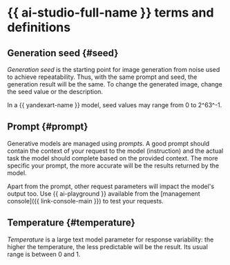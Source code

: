 # {{ ai-studio-full-name }} terms and definitions

## Generation seed {#seed}

_Generation seed_ is the starting point for image generation from noise used to achieve repeatability. Thus, with the same prompt and seed, the generation result will be the same. To change the generated image, change the seed value or the description.

In a {{ yandexart-name }} model, seed values may range from 0 to 2^63^-1.

## Prompt {#prompt}

Generative models are managed using _prompts_. A good prompt should contain the context of your request to the model (instruction) and the actual task the model should complete based on the provided context. The more specific your prompt, the more accurate will be the results returned by the model.

Apart from the prompt, other request parameters will impact the model's output too. Use {{ ai-playground }} available from the [management console]({{ link-console-main }}) to test your requests.

## Temperature {#temperature}

_Temperature_ is a large text model parameter for response variability: the higher the temperature, the less predictable will be the result. Its usual range is between 0 and 1.
